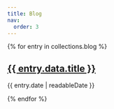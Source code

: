 ```yaml
---
title: Blog
nav:
  order: 3
---
```


<div>
{% for entry in collections.blog %}
  <article class="blog">
    <h2 class="blog__title"><a href="{{ entry.url }}">{{ entry.data.title }}</a></h2>
    <p class="blog__meta">{{ entry.date | readableDate }}</p>
  </article>
{% endfor %}
</div>

